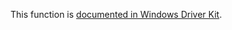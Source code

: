 This function is [documented in Windows Driver Kit](https://learn.microsoft.com/en-us/windows-hardware/drivers/ddi/wdm/nf-wdm-zwunmapviewofsection).
